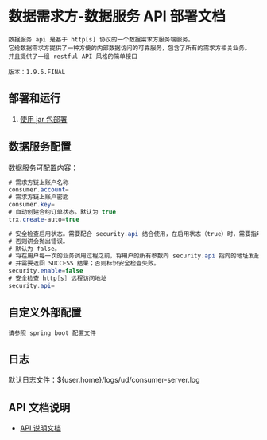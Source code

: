 
# 数据需求方-数据服务 API 部署文档

```plaintext
数据服务 api 是基于 http[s] 协议的一个数据需求方服务端服务。
它给数据需求方提供了一种方便的内部数据访问的可靠服务，包含了所有的需求方相关业务。
并且提供了一组 restful API 风格的简单接口

版本：1.9.6.FINAL
```

## 部署和运行

1. [使用 jar 包部署](DEPLOY-WITH-JAR.md)

## 数据服务配置

数据服务可配置内容：

```java
# 需求方链上账户名称
consumer.account=
# 需求方链上账户密匙
consumer.key=
# 自动创建合约订单状态。默认为 true
trx.create-auto=true

# 安全检查启用状态。需要配合 security.api 结合使用，在启用状态（true）时，需要指明 security.api ，
# 否则讲会抛出错误。
# 默认为 false。
# 将在用户每一次的业务调用过程之前，将用户的所有参数向 security.api 指向的地址发起调用。
# 并需要返回 SUCCESS 结果；否则标识安全检查失败。
security.enable=false
# 安全检查 http[s] 远程访问地址
security.api=
```

## 自定义外部配置

```plaintext
请参照 spring boot 配置文件
```

## 日志

默认日志文件：${user.home}/logs/ud/consumer-server.log

## API 文档说明

* [API 说明文档](API.md)
